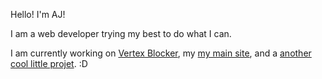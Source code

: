 Hello! I'm AJ!

I am a web developer trying my best to do what I can.

I am currently working on <a href="https://github.com/vertexblocker" target="_blank">Vertex Blocker</a>, my <a href="https://github.com/ajtabjs/ajtabjs.github.io" target="_blank">my main site</a>, and a <a href="https://github.com/theeagledev" target="_blank">another cool little projet</a>. :D
